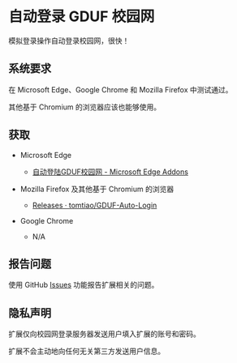 # 自动登录 GDUF 校园网

模拟登录操作自动登录校园网，很快！

## 系统要求

在 Microsoft Edge、Google Chrome 和 Mozilla Firefox 中测试通过。

其他基于 Chromium 的浏览器应该也能够使用。

## 获取

- Microsoft Edge

  - [自动登陆GDUF校园网 - Microsoft Edge Addons](https://microsoftedge.microsoft.com/addons/detail/keaemmllkpjogndglcndjdihlbeaeede)

- Mozilla Firefox 及其他基于 Chromium 的浏览器

  - [Releases · tomtiao/GDUF-Auto-Login](https://github.com/tomtiao/GDUF-Auto-Login/releases)

- Google Chrome

  - N/A

## 报告问题

使用 GitHub [Issues](https://github.com/tomtiao/GDUF-Auto-Login/issues) 功能报告扩展相关的问题。

## 隐私声明

扩展仅向校园网登录服务器发送用户填入扩展的账号和密码。

扩展不会主动地向任何无关第三方发送用户信息。
